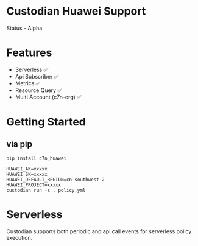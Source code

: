 # Custodian Huawei Support

Status - Alpha

# Features

 - Serverless ✅
 - Api Subscriber ✅
 - Metrics ✅
 - Resource Query ✅
 - Multi Account (c7n-org) ✅

# Getting Started


## via pip

```
pip install c7n_huawei
```
```
HUAWEI_AK=xxxxx
HUAWEI_SK=xxxxx
HUAWEI_DEFAULT_REGION=cn-southwest-2
HUAWEI_PROJECT=xxxxx
custodian run -s . policy.yml
```


# Serverless

Custodian supports both periodic and api call events for serverless policy execution.
